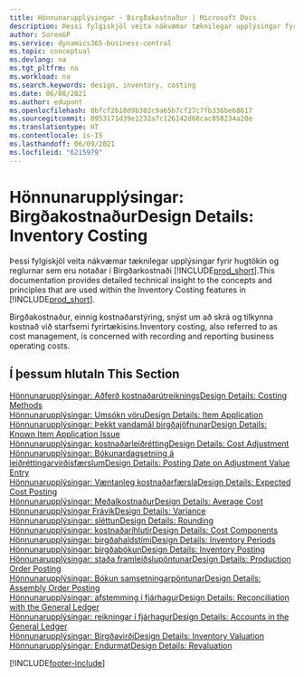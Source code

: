 ```yaml
---
title: Hönnunarupplýsingar - Birgðakostnaður | Microsoft Docs
description: Þessi fylgiskjöl veita nákvæmar tæknilegar upplýsingar fyrir hugtökin og reglurnar sem eru notaðar í Birgðarkostnaði  í Business Central.
author: SorenGP
ms.service: dynamics365-business-central
ms.topic: conceptual
ms.devlang: na
ms.tgt_pltfrm: na
ms.workload: na
ms.search.keywords: design, inventory, costing
ms.date: 06/08/2021
ms.author: edupont
ms.openlocfilehash: 8bfcf2b10d9b302c9a65b7cf27c7fb336be68617
ms.sourcegitcommit: 0953171d39e1232a7c126142d68cac858234a20e
ms.translationtype: HT
ms.contentlocale: is-IS
ms.lasthandoff: 06/09/2021
ms.locfileid: "6215979"
---
```

# <a name="design-details-inventory-costing"></a><span data-ttu-id="aee9d-103">Hönnunarupplýsingar: Birgðakostnaður</span><span class="sxs-lookup"><span data-stu-id="aee9d-103">Design Details: Inventory Costing</span></span>
<span data-ttu-id="aee9d-104">Þessi fylgiskjöl veita nákvæmar tæknilegar upplýsingar fyrir hugtökin og reglurnar sem eru notaðar í Birgðarkostnaði [!INCLUDE[prod_short](includes/prod_short.md)].</span><span class="sxs-lookup"><span data-stu-id="aee9d-104">This documentation provides detailed technical insight to the concepts and principles that are used within the Inventory Costing features in [!INCLUDE[prod_short](includes/prod_short.md)].</span></span>  

<span data-ttu-id="aee9d-105">Birgðakostnaður, einnig kostnaðarstýring, snýst um að skrá og tilkynna kostnað við starfsemi fyrirtækisins.</span><span class="sxs-lookup"><span data-stu-id="aee9d-105">Inventory costing, also referred to as cost management, is concerned with recording and reporting business operating costs.</span></span>  

## <a name="in-this-section"></a><span data-ttu-id="aee9d-106">Í þessum hluta</span><span class="sxs-lookup"><span data-stu-id="aee9d-106">In This Section</span></span>  
[<span data-ttu-id="aee9d-107">Hönnunarupplýsingar: Aðferð kostnaðarútreiknings</span><span class="sxs-lookup"><span data-stu-id="aee9d-107">Design Details: Costing Methods</span></span>](design-details-costing-methods.md)  
[<span data-ttu-id="aee9d-108">Hönnunarupplýsingar: Umsókn vöru</span><span class="sxs-lookup"><span data-stu-id="aee9d-108">Design Details: Item Application</span></span>](design-details-item-application.md)  
[<span data-ttu-id="aee9d-109">Hönnunarupplýsingar: Þekkt vandamál birgðajöfnunar</span><span class="sxs-lookup"><span data-stu-id="aee9d-109">Design Details: Known Item Application Issue</span></span>](design-details-inventory-zero-level-open-item-ledger-entries.md)  
[<span data-ttu-id="aee9d-110">Hönnunarupplýsingar: kostnaðarleiðrétting</span><span class="sxs-lookup"><span data-stu-id="aee9d-110">Design Details: Cost Adjustment</span></span>](design-details-cost-adjustment.md)  
[<span data-ttu-id="aee9d-111">Hönnunarupplýsingar: Bókunardagsetning á leiðréttingarvirðisfærslum</span><span class="sxs-lookup"><span data-stu-id="aee9d-111">Design Details: Posting Date on Adjustment Value Entry</span></span>](design-details-inventory-adjustment-value-entry-posting-date.md)  
[<span data-ttu-id="aee9d-112">Hönnunarupplýsingar: Væntanleg kostnaðarfærsla</span><span class="sxs-lookup"><span data-stu-id="aee9d-112">Design Details: Expected Cost Posting</span></span>](design-details-expected-cost-posting.md)  
[<span data-ttu-id="aee9d-113">Hönnunarupplýsingar: Meðalkostnaður</span><span class="sxs-lookup"><span data-stu-id="aee9d-113">Design Details: Average Cost</span></span>](design-details-average-cost.md)  
[<span data-ttu-id="aee9d-114">Hönnunarupplýsingar Frávik</span><span class="sxs-lookup"><span data-stu-id="aee9d-114">Design Details: Variance</span></span>](design-details-variance.md)  
[<span data-ttu-id="aee9d-115">Hönnunarupplýsingar: sléttun</span><span class="sxs-lookup"><span data-stu-id="aee9d-115">Design Details: Rounding</span></span>](design-details-rounding.md)  
[<span data-ttu-id="aee9d-116">Hönnunarupplýsingar: kostnaðaríhlutir</span><span class="sxs-lookup"><span data-stu-id="aee9d-116">Design Details: Cost Components</span></span>](design-details-cost-components.md)  
[<span data-ttu-id="aee9d-117">Hönnunarupplýsingar: birgðahaldstími</span><span class="sxs-lookup"><span data-stu-id="aee9d-117">Design Details: Inventory Periods</span></span>](design-details-inventory-periods.md)  
[<span data-ttu-id="aee9d-118">Hönnunarupplýsingar: birgðabókun</span><span class="sxs-lookup"><span data-stu-id="aee9d-118">Design Details: Inventory Posting</span></span>](design-details-inventory-posting.md)  
[<span data-ttu-id="aee9d-119">Hönnunarupplýsingar: staða framleiðslupöntunar</span><span class="sxs-lookup"><span data-stu-id="aee9d-119">Design Details: Production Order Posting</span></span>](design-details-production-order-posting.md)  
[<span data-ttu-id="aee9d-120">Hönnunarupplýsingar: Bókun samsetningarpöntunar</span><span class="sxs-lookup"><span data-stu-id="aee9d-120">Design Details: Assembly Order Posting</span></span>](design-details-assembly-order-posting.md)  
[<span data-ttu-id="aee9d-121">Hönnunarupplýsingar: afstemming í fjárhagur</span><span class="sxs-lookup"><span data-stu-id="aee9d-121">Design Details: Reconciliation with the General Ledger</span></span>](design-details-reconciliation-with-the-general-ledger.md)  
[<span data-ttu-id="aee9d-122">Hönnunarupplýsingar: reikningar í fjárhagur</span><span class="sxs-lookup"><span data-stu-id="aee9d-122">Design Details: Accounts in the General Ledger</span></span>](design-details-accounts-in-the-general-ledger.md)  
[<span data-ttu-id="aee9d-123">Hönnunarupplýsingar: Birgðavirði</span><span class="sxs-lookup"><span data-stu-id="aee9d-123">Design Details: Inventory Valuation</span></span>](design-details-inventory-valuation.md)  
[<span data-ttu-id="aee9d-124">Hönnunarupplýsingar: Endurmat</span><span class="sxs-lookup"><span data-stu-id="aee9d-124">Design Details: Revaluation</span></span>](design-details-revaluation.md)


[!INCLUDE[footer-include](includes/footer-banner.md)]